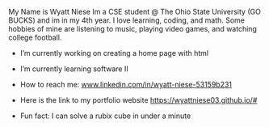 
My Name is Wyatt Niese Im a CSE student @ The Ohio State University (GO BUCKS) and im in my 4th year. I love learning, coding, and math. Some hobbies of mine are listening to music, playing video games, and watching college football.

- I’m currently working on creating a home page with html

- I’m currently learning software II

- How to reach me: www.linkedin.com/in/wyatt-niese-53159b231
  
- Here is the link to my portfolio website https://wyattniese03.github.io/#

- Fun fact: I can solve a rubix cube in under a minute
